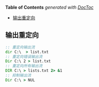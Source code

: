 <!-- START doctoc generated TOC please keep comment here to allow auto update -->
<!-- DON'T EDIT THIS SECTION, INSTEAD RE-RUN doctoc TO UPDATE -->
**Table of Contents**  *generated with [DocToc](https://github.com/thlorenz/doctoc)*

- [输出重定向](#%E8%BE%93%E5%87%BA%E9%87%8D%E5%AE%9A%E5%90%91)

<!-- END doctoc generated TOC please keep comment here to allow auto update -->

## 输出重定向

~~~bat
:: 重定向输出流
dir C:\  > list.txt
:: 重定向错误输出流
Dir C:\ 2 > list.txt
:: 重定向所有输出流
DIR C:\ > lists.txt 2> &1
:: 抑制输出流
Dir C:\ > NUL
~~~